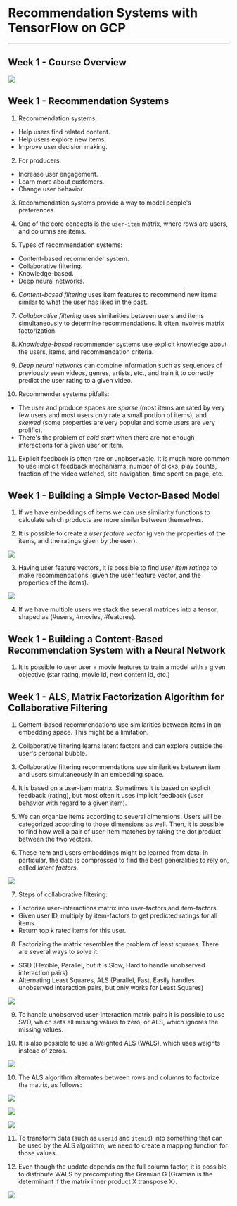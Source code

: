 # Recommendation Systems with TensorFlow on GCP

---

## Week 1 - Course Overview

![](images/01.png)

## Week 1 - Recommendation Systems

1. Recommendation systems:
- Help users find related content.
- Help users explore new items.
- Improve user decision making.

2. For producers:
- Increase user engagement.
- Learn more about customers.
- Change user behavior.

3. Recommendation systems provide a way to model people's preferences.

4. One of the core concepts is the `user-item` matrix, where rows are users, and columns are items.

5. Types of recommendation systems:
- Content-based recommender system.
- Collaborative filtering.
- Knowledge-based.
- Deep neural networks.

6. _Content-based filtering_ uses item features to recommend new items similar to what the user has liked in the past.

7. _Collaborative filtering_ uses similarities between users and items simultaneously to determine recommendations. It often involves matrix factorization.

8. _Knowledge-based_ recommender systems use explicit knowledge about the users, items, and recommendation criteria.

9. _Deep neural networks_ can combine information such as sequences of previously seen videos, genres, artists, etc., and train it to correctly predict the user rating to a given video.

10. Recommender systems pitfalls:
- The user and produce spaces are _sparse_ (most items are rated by very few users and most users only rate a small portion of items), and _skewed_ (some properties are very popular and some users are very prolific).
- There's the problem of _cold start_ when there are not enough interactions for a given user or item.

11. Explicit feedback is often rare or unobservable. It is much more common to use implicit feedback mechanisms: number of clicks, play counts, fraction of the video watched, site navigation, time spent on page, etc.

## Week 1 - Building a Simple Vector-Based Model

1. If we have embeddings of items we can use similarity functions to calculate which products are more similar between themselves.

2. It is possible to create a _user feature vector_ (given the properties of the items, and the ratings given by the user).

![](images/02.png)

3. Having user feature vectors, it is possible to find _user item ratings_ to make recommendations (given the user feature vector, and the properties of the items).

![](images/03.png)

4. If we have multiple users we stack the several matrices into a tensor, shaped as (#users, #movies, #features).

## Week 1 - Building a Content-Based Recommendation System with a Neural Network

1. It is possible to user user + movie features to train a model with a given objective (star rating, movie id, next content id, etc.)

## Week 1 - ALS, Matrix Factorization Algorithm for Collaborative Filtering

1. Content-based recommendations use similarities between items in an embedding space. This might be a limitation.

2. Collaborative filtering learns latent factors and can explore outside the user's personal bubble.

3. Collaborative filtering recommendations use similarities between item and users simultaneously in an embedding space.

4. It is based on a user-item matrix. Sometimes it is based on explicit feedback (rating), but most often it uses implicit feedback (user behavior with regard to a given item).

5. We can organize items according to several dimensions. Users will be categorized according to those dimensions as well. Then, it is possible to find how well a pair of user-item matches by taking the dot product between the two vectors.

6. These item and users embeddings might be learned from data. In particular, the data is compressed to find the best generalities to rely on, called _latent factors_.

![](images/04.png)

7. Steps of collaborative filtering:
- Factorize user-interactions matrix into user-factors and item-factors.
- Given user ID, multiply by item-factors to get predicted ratings for all items.
- Return top k rated items for this user.

8. Factorizing the matrix resembles the problem of least squares. There are several ways to solve it:
- SGD (Flexible, Parallel, but it is Slow, Hard to handle unobserved interaction pairs)
- Alternating Least Squares, ALS (Parallel, Fast, Easily handles unobserved interaction pairs, but only works for Least Squares)

![](images/05.png)

9. To handle unobserved user-interaction matrix pairs it is possible to use SVD, which sets all missing values to zero, or ALS, which ignores the missing values.

9. It is also possible to use a Weighted ALS (WALS), which uses weights instead of zeros.

![](images/06.png)

10. The ALS algorithm alternates between rows and columns to factorize tha matrix, as follows:

![](images/07.png)

![](images/08.png)

![](images/09.png)

11. To transform data (such as `userid` and `itemid`) into something that can be used by the ALS algorithm, we need to create a mapping function for those values.

12. Even though the update depends on the full column factor, it is possible to distribute WALS by precomputing the Gramian G (Gramian is the determinant if the matrix inner product X transpose X).

![](images/10.png)
